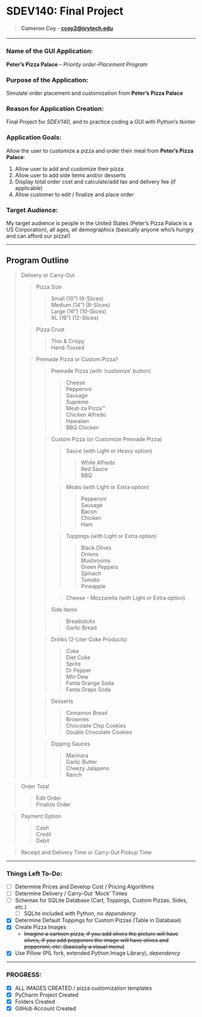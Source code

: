 # SDEV140: Final Project
> #### Cameron Coy - ccoy2@ivytech.edu

---

### Name of the GUI Application:
**Peter’s Pizza Palace** – *Priority order-Placement Program*

### Purpose of the Application:
Simulate order placement and customization from **Peter’s Pizza Palace**  

### Reason for Application Creation:
Final Project for *SDEV140*, and to practice coding a GUI with Python’s tkinter  

### Application Goals:
Allow the user to customize a pizza and order their meal from **Peter’s Pizza Palace**: 
1. Allow user to add and customize their pizza
2. Allow user to add side items and/or desserts
3. Display total order cost and calculate/add tax and delivery fee (if applicable)
4. Allow customer to edit / finalize and place order

### Target Audience:
My target audience is people in the United States (Peter’s Pizza Palace is a US Corporation), all ages, all demographics (basically anyone who’s hungry and can afford our pizza!)

---

## Program Outline
> Delivery or Carry-Out  
> > Pizza Size  
> > > Small (10”) (6-Slices)  
> > > Medium (14”) (8-Slices)  
> > > Large (16”) (10-Slices)  
> > > XL (19”) (12-Slices)  
> 
> > Pizza Crust  
> > > Thin & Crispy  
> > > Hand-Tossed  
> 
> > Premade Pizza or Custom Pizza?  
> > > Premade Pizza (with ‘customize’ button)  
> > > > Cheese  
> > > > Pepperoni  
> > > > Sausage  
> > > > Supreme  
> > > > Meat-za Pizza™  
> > > > Chicken Alfredo  
> > > > Hawaiian  
> > > > BBQ Chicken  
> >
> > > Custom Pizza (or Customize Premade Pizza)  
> > > > Sauce (with Light or Heavy option)  
> > > > > White Alfredo  
> > > > > Red Sauce  
> > > > > BBQ  
> > >
> > > > Meats (with Light or Extra option)  
> > > > > Pepperoni  
> > > > > Sausage  
> > > > > Bacon  
> > > > > Chicken  
> > > > > Ham  
> > >
> > > > Toppings (with Light or Extra option)  
> > > > > Black Olives  
> > > > > Onions  
> > > > > Mushrooms  
> > > > > Green Peppers  
> > > > > Spinach  
> > > > > Tomato  
> > > > > Pineapple  
> > >
> > > > Cheese - Mozzarella (with Light or Extra option)  
> >
> > > Side Items  
> > > > Breadsticks  
> > > > Garlic Bread  
> >
> > > Drinks (2-Liter Coke Products)  
> > > > Coke  
> > > > Diet Coke  
> > > > Sprite  
> > > > Dr Pepper  
> > > > Mtn Dew  
> > > > Fanta Orange Soda  
> > > > Fanta Grape Soda  
> >
> > > Desserts  
> > > > Cinnamon Bread  
> > > > Brownies  
> > > > Chocolate Chip Cookies  
> > > > Double Chocolate Cookies  
> >
> > > Dipping Sauces  
> > > > Marinara  
> > > > Garlic Butter  
> > > > Cheezy Jalapeno  
> > > > Ranch  

> Order Total
> > Edit Order  
> > Finalize Order  

> Payment Option  
> > Cash  
> > Credit  
> > Debit  

> Receipt and Delivery Time or Carry-Out Pickup Time  

___

### Things Left To-Do:  
- [ ] Determine Prices and Develop Cost / Pricing Algorithms  
- [ ] Determine Delivery / Carry-Out ‘Mock’ Times  
- [ ] Schemas for SQLite Database (Cart, Toppings, Custom Pizzas, Sides, etc.)  
  - [ ] SQLite included with Python, *no dependency*  
- [x] Determine Default Toppings for Custom Pizzas (Table in Database)  
- [x] Create Pizza Images  
  - ~~Imagine a cartoon pizza, if you add olives the picture will have olives, if you add pepperoni the image will have olives and pepperoni, etc. (basically a visual menu)~~ 
- [x] Use Pillow (PIL fork, extended Python Image Library), *dependency*  

---

### PROGRESS:
- [x] ALL IMAGES CREATED / pizza customization templates
- [x] PyCharm Project Created
- [x] Folders Created
- [x] GitHub Account Created
